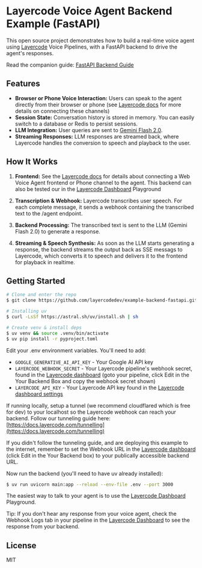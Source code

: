 # Layercode Voice Agent Backend Example (FastAPI)

This open source project demonstrates how to build a real-time voice agent using [Layercode](https://layercode.com) Voice Pipelines, with a FastAPI backend to drive the agent's responses.

Read the companion guide: [FastAPI Backend Guide](https://docs.layercode.com/backend-guides/fastapi)

## Features

- **Browser or Phone Voice Interaction:** Users can speak to the agent directly from their browser or phone (see [Layercode docs](https://docs.layercode.com) for more details on connecting these channels)
- **Session State:** Conversation history is stored in memory. You can easily switch to a database or Redis to persist sessions.
- **LLM Integration:** User queries are sent to [Gemini Flash 2.0](https://ai.google.dev/gemini-api/docs/models/gemini).
- **Streaming Responses:** LLM responses are streamed back, where Layercode handles the conversion to speech and playback to the user.

## How It Works

1. **Frontend:**
   See the [Layercode docs](https://docs.layercode.com) for details about connecting a Web Voice Agent frontend or Phone channel to the agent. This backend can also be tested our in the [Layercode Dashboard](https://dash.layercode.com) Playground

2. **Transcription & Webhook:**
   Layercode transcribes user speech. For each complete message, it sends a webhook containing the transcribed text to the /agent endpoint.

3. **Backend Processing:**
   The transcribed text is sent to the LLM (Gemini Flash 2.0) to generate a response.

4. **Streaming & Speech Synthesis:**
   As soon as the LLM starts generating a response, the backend streams the output back as SSE messags to Layercode, which converts it to speech and delivers it to the frontend for playback in realtime.

## Getting Started

```bash
# Clone and enter the repo
$ git clone https://github.com/layercodedev/example-backend-fastapi.git && cd example-backend-fastapi

# Installing uv
$ curl -LsSf https://astral.sh/uv/install.sh | sh

# Create venv & install deps
$ uv venv && source .venv/bin/activate
$ uv pip install -r pyproject.toml
```

Edit your .env environment variables. You'll need to add:

- `GOOGLE_GENERATIVE_AI_API_KEY` - Your Google AI API key
- `LAYERCODE_WEBHOOK_SECRET` - Your Layercode pipeline's webhook secret, found in the [Layercode dashboard](https://dash.layercode.com) (goto your pipeline, click Edit in the Your Backend Box and copy the webhook secret shown)
- `LAYERCODE_API_KEY` - Your Layercode API key found in the [Layercode dashboard settings](https://dash.layercode.com/settings)

If running locally, setup a tunnel (we recommend cloudflared which is free for dev) to your localhost so the Layercode webhook can reach your backend. Follow our tunneling guide here: [https://docs.layercode.com/tunnelling](https://docs.layercode.com/tunnelling)

If you didn't follow the tunneling guide, and are deploying this example to the internet, remember to set the Webhook URL in the [Layercode dashboard](https://dash.layercode.com/) (click Edit in the Your Backend box) to your publically accessible backend URL.

Now run the backend (you'll need to have uv already installed):

```bash
$ uv run uvicorn main:app --reload --env-file .env --port 3000
```

The easiest way to talk to your agent is to use the [Layercode Dashboard](https://dash.layercode.com) Playground.

Tip: If you don't hear any response from your voice agent, check the Webhook Logs tab in your pipeline in the [Layercode Dashboard](https://dash.layercode.com/) to see the response from your backend.

## License

MIT
